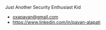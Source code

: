  Just Another Security Enthusiast Kid 


- oxapavan@gmail.com
- https://www.linkedin.com/in/pavan-alapati
